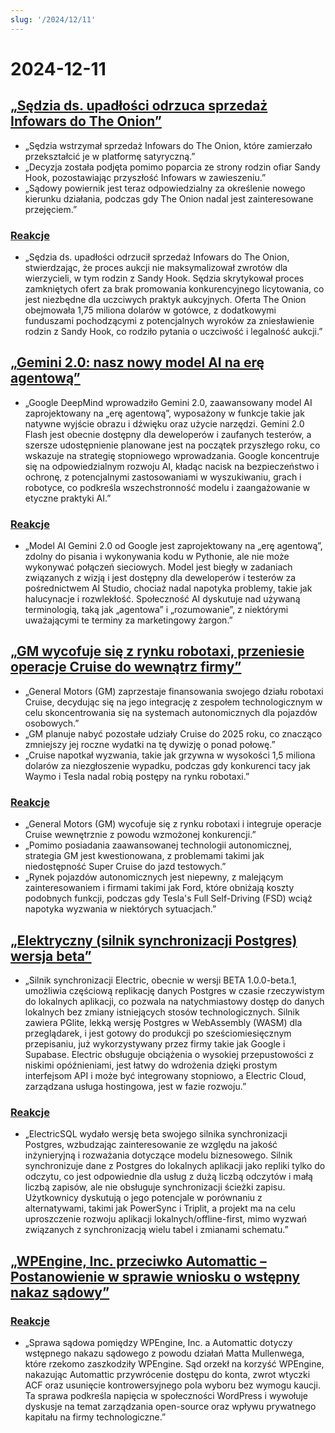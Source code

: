 ```yaml
---
slug: '/2024/12/11'
---
```


# 2024-12-11

## [„Sędzia ds. upadłości odrzuca sprzedaż Infowars do The Onion”](https://www.nytimes.com/2024/12/10/business/media/the-onion-infowars-alex-jones.html)

- „Sędzia wstrzymał sprzedaż Infowars do The Onion, które zamierzało przekształcić je w platformę satyryczną.”
- „Decyzja została podjęta pomimo poparcia ze strony rodzin ofiar Sandy Hook, pozostawiając przyszłość Infowars w zawieszeniu.”
- „Sądowy powiernik jest teraz odpowiedzialny za określenie nowego kierunku działania, podczas gdy The Onion nadal jest zainteresowane przejęciem.”

### [Reakcje](https://news.ycombinator.com/item?id=42384921)

- „Sędzia ds. upadłości odrzucił sprzedaż Infowars do The Onion, stwierdzając, że proces aukcji nie maksymalizował zwrotów dla wierzycieli, w tym rodzin z Sandy Hook. Sędzia skrytykował proces zamkniętych ofert za brak promowania konkurencyjnego licytowania, co jest niezbędne dla uczciwych praktyk aukcyjnych. Oferta The Onion obejmowała 1,75 miliona dolarów w gotówce, z dodatkowymi funduszami pochodzącymi z potencjalnych wyroków za zniesławienie rodzin z Sandy Hook, co rodziło pytania o uczciwość i legalność aukcji.”

## [„Gemini 2.0: nasz nowy model AI na erę agentową”](https://blog.google/technology/google-deepmind/google-gemini-ai-update-december-2024/)

- „Google DeepMind wprowadziło Gemini 2.0, zaawansowany model AI zaprojektowany na „erę agentową”, wyposażony w funkcje takie jak natywne wyjście obrazu i dźwięku oraz użycie narzędzi. Gemini 2.0 Flash jest obecnie dostępny dla deweloperów i zaufanych testerów, a szersze udostępnienie planowane jest na początek przyszłego roku, co wskazuje na strategię stopniowego wprowadzania. Google koncentruje się na odpowiedzialnym rozwoju AI, kładąc nacisk na bezpieczeństwo i ochronę, z potencjalnymi zastosowaniami w wyszukiwaniu, grach i robotyce, co podkreśla wszechstronność modelu i zaangażowanie w etyczne praktyki AI.”

### [Reakcje](https://news.ycombinator.com/item?id=42388783)

- „Model AI Gemini 2.0 od Google jest zaprojektowany na „erę agentową”, zdolny do pisania i wykonywania kodu w Pythonie, ale nie może wykonywać połączeń sieciowych. Model jest biegły w zadaniach związanych z wizją i jest dostępny dla deweloperów i testerów za pośrednictwem AI Studio, chociaż nadal napotyka problemy, takie jak halucynacje i rozwlekłość. Społeczność AI dyskutuje nad używaną terminologią, taką jak „agentowa” i „rozumowanie”, z niektórymi uważającymi te terminy za marketingowy żargon.”

## [„GM wycofuje się z rynku robotaxi, przeniesie operacje Cruise do wewnątrz firmy”](https://www.cnbc.com/2024/12/10/gm-halts-funding-of-robotaxi-development-by-cruise.html)

- „General Motors (GM) zaprzestaje finansowania swojego działu robotaxi Cruise, decydując się na jego integrację z zespołem technologicznym w celu skoncentrowania się na systemach autonomicznych dla pojazdów osobowych.”
- „GM planuje nabyć pozostałe udziały Cruise do 2025 roku, co znacząco zmniejszy jej roczne wydatki na tę dywizję o ponad połowę.”
- „Cruise napotkał wyzwania, takie jak grzywna w wysokości 1,5 miliona dolarów za niezgłoszenie wypadku, podczas gdy konkurenci tacy jak Waymo i Tesla nadal robią postępy na rynku robotaxi.”

### [Reakcje](https://news.ycombinator.com/item?id=42381637)

- „General Motors (GM) wycofuje się z rynku robotaxi i integruje operacje Cruise wewnętrznie z powodu wzmożonej konkurencji.”
- „Pomimo posiadania zaawansowanej technologii autonomicznej, strategia GM jest kwestionowana, z problemami takimi jak niedostępność Super Cruise do jazd testowych.”
- „Rynek pojazdów autonomicznych jest niepewny, z malejącym zainteresowaniem i firmami takimi jak Ford, które obniżają koszty podobnych funkcji, podczas gdy Tesla's Full Self-Driving (FSD) wciąż napotyka wyzwania w niektórych sytuacjach.”

## [„Elektryczny (silnik synchronizacji Postgres) wersja beta”](https://electric-sql.com/blog/2024/12/10/electric-beta-release)

- „Silnik synchronizacji Electric, obecnie w wersji BETA 1.0.0-beta.1, umożliwia częściową replikację danych Postgres w czasie rzeczywistym do lokalnych aplikacji, co pozwala na natychmiastowy dostęp do danych lokalnych bez zmiany istniejących stosów technologicznych. Silnik zawiera PGlite, lekką wersję Postgres w WebAssembly (WASM) dla przeglądarek, i jest gotowy do produkcji po sześciomiesięcznym przepisaniu, już wykorzystywany przez firmy takie jak Google i Supabase. Electric obsługuje obciążenia o wysokiej przepustowości z niskimi opóźnieniami, jest łatwy do wdrożenia dzięki prostym interfejsom API i może być integrowany stopniowo, a Electric Cloud, zarządzana usługa hostingowa, jest w fazie rozwoju.”

### [Reakcje](https://news.ycombinator.com/item?id=42383136)

- „ElectricSQL wydało wersję beta swojego silnika synchronizacji Postgres, wzbudzając zainteresowanie ze względu na jakość inżynieryjną i rozważania dotyczące modelu biznesowego. Silnik synchronizuje dane z Postgres do lokalnych aplikacji jako repliki tylko do odczytu, co jest odpowiednie dla usług z dużą liczbą odczytów i małą liczbą zapisów, ale nie obsługuje synchronizacji ścieżki zapisu. Użytkownicy dyskutują o jego potencjale w porównaniu z alternatywami, takimi jak PowerSync i Triplit, a projekt ma na celu uproszczenie rozwoju aplikacji lokalnych/offline-first, mimo wyzwań związanych z synchronizacją wielu tabel i zmianami schematu.”

## [„WPEngine, Inc. przeciwko Automattic – Postanowienie w sprawie wniosku o wstępny nakaz sądowy”](https://www.courtlistener.com/docket/69221176/64/wpengine-inc-v-automattic-inc/)

### [Reakcje](https://news.ycombinator.com/item?id=42382829)

- „Sprawa sądowa pomiędzy WPEngine, Inc. a Automattic dotyczy wstępnego nakazu sądowego z powodu działań Matta Mullenwega, które rzekomo zaszkodziły WPEngine. Sąd orzekł na korzyść WPEngine, nakazując Automattic przywrócenie dostępu do konta, zwrot wtyczki ACF oraz usunięcie kontrowersyjnego pola wyboru bez wymogu kaucji. Ta sprawa podkreśla napięcia w społeczności WordPress i wywołuje dyskusje na temat zarządzania open-source oraz wpływu prywatnego kapitału na firmy technologiczne.”

<head>
  <meta property="og:title" content="„Sędzia ds. upadłości odrzuca sprzedaż Infowars do The Onion”" />
  <meta property="og:type" content="website" />
  <meta property="og:image" content="https://og.cho.sh/api/og/?title=%E2%80%9ES%C4%99dzia%20ds.%20upad%C5%82o%C5%9Bci%20odrzuca%20sprzeda%C5%BC%20Infowars%20do%20The%20Onion%E2%80%9D&subheading=%C5%9Broda%2C%2011%20grudnia%202024%3A%20Podsumowanie%20Hacker%20News" />
</head>
